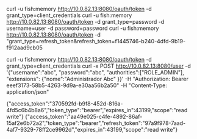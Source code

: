 curl -u fish:memory http://10.0.82.13:8080/oauth/token -d grant_type=client_credentials
curl -u fish:memory http://10.0.82.13:8080/oauth/token -d grant_type=password -d username=user -d password=password
curl -u fish:memory http://10.0.82.13:8080/oauth/token -d "grant_type=refresh_token&refresh_token=f1445746-b240-4dfd-9b19-f912aad9cb05

curl -u fish:memory http://10.0.82.13:8080/oauth/token -d grant_type=client_credentials
curl -x POST http://10.0.82.13:8080/user -d '{"username":"abc", "password":"abc", "authorities":["ROLE_ADMIN"], "extensions": {"nome":"Administrador Abc" }}' -H "Authorization: Bearer eeef3173-58b5-4263-9d9a-e30aa56b2a50" -H "Content-Type: application/json"

{"access_token":"370592fd-b9f8-452d-816a-4fd5c6b4b8a6","token_type":"bearer","expires_in":43199,"scope":"read write"}
{"access_token":"aa49e025-c4fe-4892-86af-15af2e6b72a2","token_type":"bearer","refresh_token":"97a9f978-7aad-4af7-9329-78ff2ce9962d","expires_in":43199,"scope":"read write"}